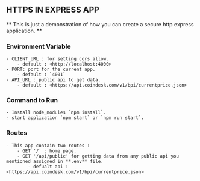 ## HTTPS IN EXPRESS APP

** This is just a demonstration of how you can create a secure http express application. **

### Environment Variable
    - CLIENT_URL : for setting cors allow.
        - default : <http://localhost:4000>
    - PORT: port for the current app.
        - default : `4001`
    - API_URL : public api to get data.
        - default : <https://api.coindesk.com/v1/bpi/currentprice.json>

### Command to Run
    - Install node_modules `npm install`.
    - start application `npm start` or `npm run start`.


### Routes
    - This app contain two routes :
        - GET '/' : home page.
        - GET '/api/public' for getting data from any public api you mentioned assigned in **.env** file.
            - defualt api : <https://api.coindesk.com/v1/bpi/currentprice.json>